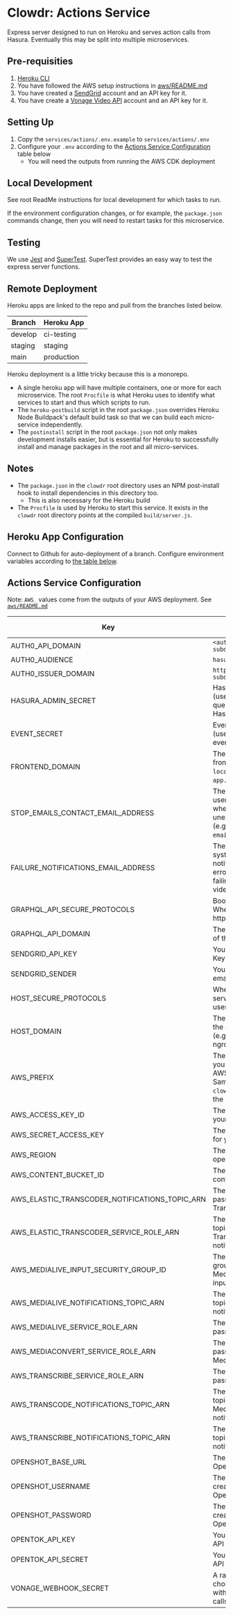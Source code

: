 # Clowdr: Actions Service

Express server designed to run on Heroku and serves action calls from Hasura.
Eventually this may be split into multiple microservices.

## Pre-requisities

1. [Heroku CLI](https://devcenter.heroku.com/articles/heroku-cli)
1. You have followed the AWS setup instructions in [aws/README.md](../../aws/README.md)
1. You have created a [SendGrid](https://www.sendgrid.com) account and an API key for it.
1. You have create a [Vonage Video API](https://www.vonage.co.uk/communications-apis/video/) account and an API key for it.

## Setting Up

1. Copy the `services/actions/.env.example` to `services/actions/.env`
1. Configure your `.env` according to the [Actions Service
   Configuration](#actions-service-configuration) table below
   - You will need the outputs from running the AWS CDK deployment

## Local Development

See root ReadMe instructions for local development for which tasks to run.

If the environment configuration changes, or for example, the `package.json`
commands change, then you will need to restart tasks for this microservice.

## Testing

We use [Jest](https://jestjs.io/docs/en/getting-started) and
[SuperTest](https://www.npmjs.com/package/supertest). SuperTest provides an easy
way to test the express server functions.

## Remote Deployment

Heroku apps are linked to the repo and pull from the branches listed below.

| Branch  | Heroku App |
| ------- | ---------- |
| develop | ci-testing |
| staging | staging    |
| main    | production |

Heroku deployment is a little tricky because this is a monorepo.

- A single heroku app will have multiple containers, one or more for each
  microservice. The root `Procfile` is what Heroku uses to identify what
  services to start and thus which scripts to run.
- The `heroku-postbuild` script in the root `package.json` overrides Heroku Node
  Buildpack's default build task so that we can build each micro-service
  independently.
- The `postinstall` script in the root `package.json` not only makes development
  installs easier, but is essential for Heroku to successfully install and
  manage packages in the root and all micro-services.

## Notes

- The `package.json` in the `clowdr` root directory uses an NPM post-install
  hook to install dependencies in this directory too.
  - This is also necessary for the Heroku build
- The `Procfile` is used by Heroku to start this service. It exists in the
  `clowdr` root directory points at the compiled `build/server.js`.

## Heroku App Configuration

Connect to Github for auto-deployment of a branch. Configure environment
variables according to [the table below](#actions-service-configuration).

## Actions Service Configuration

Note: `AWS_` values come from the outputs of your AWS deployment. See [`aws/README.md`](../../aws/README.md)

| Key                                            | Value                                                                                                               | From CDK |
| ---------------------------------------------- | ------------------------------------------------------------------------------------------------------------------- | -------- |
| AUTH0_API_DOMAIN                               | `<auth0-subdomain>.auth0.com`                                                                                       |          |
| AUTH0_AUDIENCE                                 | `hasura`                                                                                                            |          |
| AUTH0_ISSUER_DOMAIN                            | `https://<auth0-subdomain>.auth0.com/`                                                                              |          |
| HASURA_ADMIN_SECRET                            | Hasura admin secret (used for queries/mutations to Hasura)                                                          |          |
| EVENT_SECRET                                   | Event trigger secret (used to verify Hasura events)                                                                 |          |
| FRONTEND_DOMAIN                                | The domain of the frontend website (e.g. `localhost:3000` or `app.clowdr.org`)                                      |          |
| STOP_EMAILS_CONTACT_EMAIL_ADDRESS              | The email address users should contact when they received unexpected emails (e.g. `stop-emails@example.org`)        |          |
| FAILURE_NOTIFICATIONS_EMAIL_ADDRESS            | The email address the system should send notifications when errors occurr, such as failing to process a video.      |          |
| GRAPHQL_API_SECURE_PROTOCOLS                   | Boolean. Default: true. Whether to use https/wss or not.                                                            |          |
| GRAPHQL_API_DOMAIN                             | The domain and port of the GraphQL server                                                                           |          |
| SENDGRID_API_KEY                               | Your SendGrid API Key                                                                                               |          |
| SENDGRID_SENDER                                | Your SendGrid sender email address                                                                                  |          |
| HOST_SECURE_PROTOCOLS                          | Whether the actions service public URL uses https                                                                   |          |
| HOST_DOMAIN                                    | The public domain of the actions service (e.g. your actions ngrok URL)                                              |          |
| AWS_PREFIX                                     | The deployment prefix you are using for your AWS deployment. Same as `clowdr/stackPrefix` in the `cdk.context.json` |          |
| AWS_ACCESS_KEY_ID                              | The access key ID for your AWS user                                                                                 | Yes      |
| AWS_SECRET_ACCESS_KEY                          | The secret access key for your AWS user                                                                             | Yes      |
| AWS_REGION                                     | The AWS region to operate in                                                                                        | Yes      |
| AWS_CONTENT_BUCKET_ID                          | The S3 bucket ID for content storage                                                                                | Yes      |
| AWS_ELASTIC_TRANSCODER_NOTIFICATIONS_TOPIC_ARN | The IAM role to be passed to Elastic Transcoder                                                                     | Yes      |
| AWS_ELASTIC_TRANSCODER_SERVICE_ROLE_ARN        | The ARN of the SNS topic for Elastic Transcoder notifications                                                       | Yes      |
| AWS_MEDIALIVE_INPUT_SECURITY_GROUP_ID          | The ID of the security group to be used for MediaLive RTMP Push inputs                                              | Yes      |
| AWS_MEDIALIVE_NOTIFICATIONS_TOPIC_ARN          | The ARN of the SNS topic for MediaLive notifications                                                                | Yes      |
| AWS_MEDIALIVE_SERVICE_ROLE_ARN                 | The IAM role to be passed to MediaLive                                                                              | Yes      |
| AWS_MEDIACONVERT_SERVICE_ROLE_ARN              | The IAM role to be passed to MediaConvert                                                                           | Yes      |
| AWS_TRANSCRIBE_SERVICE_ROLE_ARN                | The IAM role to be passed to Transcribe                                                                             | Yes      |
| AWS_TRANSCODE_NOTIFICATIONS_TOPIC_ARN          | The ARN of the SNS topic for MediaConvert notifications                                                             | Yes      |
| AWS_TRANSCRIBE_NOTIFICATIONS_TOPIC_ARN         | The ARN of the SNS topic for transcription notifications                                                            | Yes      |
| OPENSHOT_BASE_URL                              | The base URL of the OpenShot instance                                                                               |          |
| OPENSHOT_USERNAME                              | The username you created for your OpenShot instance                                                                 |          |
| OPENSHOT_PASSWORD                              | The password you created for your OpenShot instance                                                                 |          |
| OPENTOK_API_KEY                                | Your Vonage Video API key                                                                                           |          |
| OPENTOK_API_SECRET                             | Your Vonage Video API secret                                                                                        |          |
| VONAGE_WEBHOOK_SECRET                          | A random token (your choice!) to be sent with Vonage webhook calls                                                  |          |
